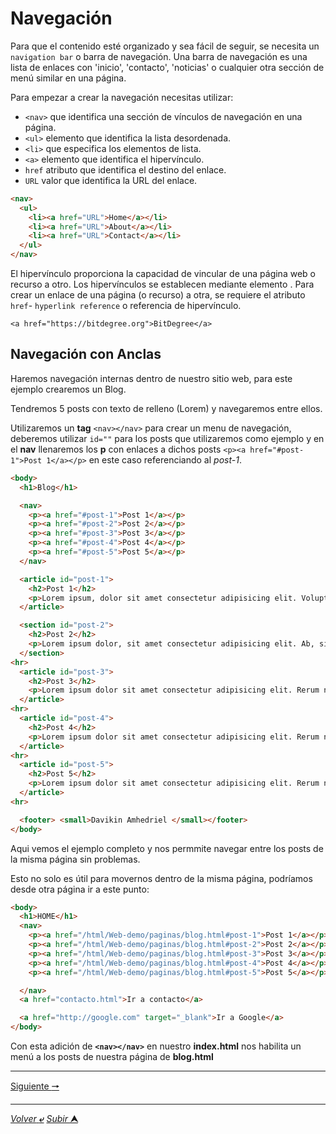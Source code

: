 # Navegación

Para que el contenido esté organizado y sea fácil de seguir, se necesita un ``navigation bar`` o barra de navegación. Una barra de navegación es una lista de enlaces con 'inicio', 'contacto', 'noticias' o cualquier otra sección de menú similar en una página.

Para empezar a crear la navegación necesitas utilizar:

* ``<nav>`` que identifica una sección de vínculos de navegación en una página.
* ``<ul>`` elemento que identifica la lista desordenada.
* ``<li>`` que especifica los elementos de lista.
* ``<a>`` elemento que identifica el hipervínculo.
* `href` atributo que identifica el destino del enlace.
* ``URL`` valor que identifica la URL del enlace.

```html
<nav>
  <ul>
    <li><a href="URL">Home</a></li>
    <li><a href="URL">About</a></li>
    <li><a href="URL">Contact</a></li>
  </ul>
</nav>

```
El hipervínculo proporciona la capacidad de vincular de una página web o recurso a otro. Los hipervínculos se establecen mediante elemento <a>. Para crear un enlace de una página (o recurso) a otra, se requiere el atributo `href`- ``hyperlink reference`` o referencia de hipervínculo.

    <a href="https://bitdegree.org">BitDegree</a>


## Navegación con Anclas

Haremos navegación internas dentro de nuestro sitio web, para este ejemplo crearemos un Blog.

Tendremos 5 posts con texto de relleno (Lorem) y navegaremos entre ellos.

Utilizaremos un **tag** `<nav></nav>` para crear un menu de navegación, deberemos utilizar `id=""` para los posts que utilizaremos como ejemplo y en el **nav** llenaremos los **p** con enlaces a dichos posts `<p><a href="#post-1">Post 1</a></p>` en este caso referenciando al *post-1*.

~~~html
<body>
  <h1>Blog</h1>

  <nav>
    <p><a href="#post-1">Post 1</a></p>
    <p><a href="#post-2">Post 2</a></p>
    <p><a href="#post-3">Post 3</a></p>
    <p><a href="#post-4">Post 4</a></p>
    <p><a href="#post-5">Post 5</a></p>
  </nav>

  <article id="post-1">
    <h2>Post 1</h2>
    <p>Lorem ipsum, dolor sit amet consectetur adipisicing elit. Voluptatibus iure ab libero eum blanditiis, beatae delectus sunt nulla quibusdam, illum voluptatum labore autem aliquid amet commodi distinctio maiores! Vero, deleniti doloremque laboriosam similique, accusamus est harum tempora cupiditate perferendis provident nemo natus officia cum odio aspernatur fugiat. Delectus voluptatibus error perspiciatis aut et, dolorem cumque nihil dignissimos labore quaerat enim deleniti. Eveniet maiores nesciunt sint corporis enim beatae fuga! Eum?</p>
  </article>

  <section id="post-2">
    <h2>Post 2</h2>
    <p>Lorem ipsum dolor, sit amet consectetur adipisicing elit. Ab, sint minus doloremque et non necessitatibus laborum praesentium maiores, beatae, voluptatem totam ex culpa aliquid omnis maxime sunt hic autem sequi dicta? Sed, ab modi porro tenetur quo placeat quasi sapiente quas. Dolorem commodi a dolores officia iusto placeat sed tempora hic, iste ratione debitis delectus omnis, quas, molestias est non consectetur nisi enim deleniti. Magnam consectetur aspernatur fugiat saepe delectus, quod, beatae nobis ea sit ducimus blanditiis quia vel excepturi, sunt ipsa quas. Dolores ratione nobis sint earum necessitatibus vitae blanditiis beatae corrupti reiciendis ipsa amet aliquid saepe qui, odio odit expedita? Omnis consequuntur, dolores unde non totam cupiditate placeat molestiae recusandae dolorem nam amet pariatur quam fugiat nesciunt mollitia at quos facilis aliquid? Quod ducimus velit nostrum, possimus cum impedit autem rem excepturi consectetur mollitia temporibus itaque neque nulla quasi sit corporis ab, similique provident harum! Laudantium, eos magnam.</p>
  </section>
<hr>
  <article id="post-3">
    <h2>Post 3</h2>
    <p>Lorem ipsum dolor sit amet consectetur adipisicing elit. Rerum necessitatibus dolorum quod sed corrupti ad labore repellat? Illum soluta rem saepe quaerat, dignissimos aliquid, voluptatem harum dolorem iste eius, eum labore deleniti recusandae esse corrupti ea reprehenderit ut dolore. Laborum, cumque nesciunt aut deleniti in tenetur? Rerum cum eligendi distinctio praesentium voluptates? Expedita, perspiciatis corrupti sapiente quidem laboriosam odio ex cumque aperiam recusandae, hic, aut nihil qui. Voluptatibus adipisci hic repudiandae voluptatem quaerat odio totam numquam, sed, atque non cumque velit, ab exercitationem dolorum deleniti modi quae facere. Deserunt, consequuntur ad. Harum quam nostrum, omnis quasi ex molestias ad aut!</p>
  </article>
<hr>
  <article id="post-4">
    <h2>Post 4</h2>
    <p>Lorem ipsum dolor sit amet consectetur adipisicing elit. Rerum necessitatibus dolorum quod sed corrupti ad labore repellat? Illum soluta rem saepe quaerat, dignissimos aliquid, voluptatem harum dolorem iste eius, eum labore deleniti recusandae esse corrupti ea reprehenderit ut dolore. Laborum, cumque nesciunt aut deleniti in tenetur? Rerum cum eligendi distinctio praesentium voluptates? Expedita, perspiciatis corrupti sapiente quidem laboriosam odio ex cumque aperiam recusandae, hic, aut nihil qui. Voluptatibus adipisci hic repudiandae voluptatem quaerat odio totam numquam, sed, atque non cumque velit, ab exercitationem dolorum deleniti modi quae facere. Deserunt, consequuntur ad. Harum quam nostrum, omnis quasi ex molestias ad aut!</p>
  </article>
<hr>
  <article id="post-5">
    <h2>Post 5</h2>
    <p>Lorem ipsum dolor sit amet consectetur adipisicing elit. Rerum necessitatibus dolorum quod sed corrupti ad labore repellat? Illum soluta rem saepe quaerat, dignissimos aliquid, voluptatem harum dolorem iste eius, eum labore deleniti recusandae esse corrupti ea reprehenderit ut dolore. Laborum, cumque nesciunt aut deleniti in tenetur? Rerum cum eligendi distinctio praesentium voluptates? Expedita, perspiciatis corrupti sapiente quidem laboriosam odio ex cumque aperiam recusandae, hic, aut nihil qui. Voluptatibus adipisci hic repudiandae voluptatem quaerat odio totam numquam, sed, atque non cumque velit, ab exercitationem dolorum deleniti modi quae facere. Deserunt, consequuntur ad. Harum quam nostrum, omnis quasi ex molestias ad aut!</p>
  </article>
<hr>

  <footer> <small>Davikin Amhedriel </small></footer>
</body>
~~~

Aqui vemos el ejemplo completo y nos permmite navegar entre los posts de la misma página sin problemas.

Esto no solo es útil para movernos dentro de la misma página, podríamos desde otra página ir a este punto:

~~~html
<body>
  <h1>HOME</h1>
  <nav>
    <p><a href="/html/Web-demo/paginas/blog.html#post-1">Post 1</a></p>
    <p><a href="/html/Web-demo/paginas/blog.html#post-2">Post 2</a></p>
    <p><a href="/html/Web-demo/paginas/blog.html#post-3">Post 3</a></p>
    <p><a href="/html/Web-demo/paginas/blog.html#post-4">Post 4</a></p>
    <p><a href="/html/Web-demo/paginas/blog.html#post-5">Post 5</a></p>

  </nav>
  <a href="contacto.html">Ir a contacto</a>

  <a href="http://google.com" target="_blank">Ir a Google</a>
</body>
~~~
Con esta adición de **``<nav></nav>``** en nuestro **index.html** nos habilita un menú a los posts de nuestra página de **blog.html**

---

[Siguiente **&#129042;**](/markdown/README.md "Ir a Readme")

---
[*Volver* **&ldca;**](/markdown/README.md "Ir a Readme") [*Subir* **&#11165;**](# "Ir al título")